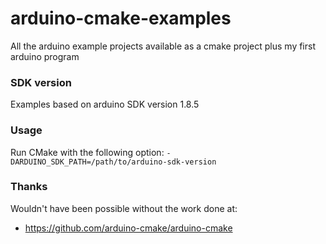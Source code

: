 # arduino-cmake-examples
All the arduino example projects available as a cmake project plus my first arduino program

### SDK version
Examples based on arduino SDK version 1.8.5

### Usage
Run CMake with the following option: `-DARDUINO_SDK_PATH=/path/to/arduino-sdk-version`

### Thanks
Wouldn't have been possible without the work done at:

- https://github.com/arduino-cmake/arduino-cmake
